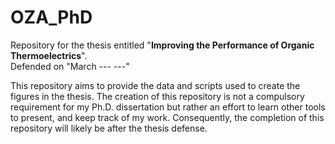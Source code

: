 # OZA_PhD


Repository for the thesis entitled "**Improving the Performance of Organic Thermoelectrics**". <br>
Defended on "March --- ---"

This repository aims to provide the data and scripts used to create the figures in the thesis. The creation of this repository is not a compulsory requirement for my Ph.D. dissertation but rather an effort to learn other tools to present, and keep track of my work. Consequently, the completion of this repository will likely be after the thesis defense.